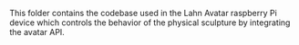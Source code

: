 This folder contains the codebase used in the Lahn Avatar raspberry Pi device which controls the behavior of the physical sculpture by integrating the avatar API.
